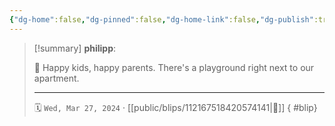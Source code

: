 ```yaml
---
{"dg-home":false,"dg-pinned":false,"dg-home-link":false,"dg-publish":true,"tags":["dgblip"],"disabled rules":["yaml-title","yaml-title-alias","file-name-heading"],"title":"philipp on mastodon @ 2024-03-27","created-date":"2024-03-27T11:55:03","id":112167518420574140,"updated-date":"2025-05-02T08:50:43","dg-path":"blips/112167518420574141.md","permalink":"/blips/112167518420574141/","dgPassFrontmatter":true}
---
```


> [!summary] **philipp**:
>
> 🛝 Happy kids, happy parents. There's a playground right next to our apartment.
> - - -
>
> 🗓️ `Wed, Mar 27, 2024` · [[public/blips/112167518420574141\|🔗]]
{ #blip}


